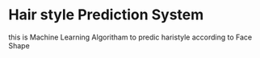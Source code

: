 # Hair style Prediction System 

this is Machine Learning Algoritham to predic haristyle according to Face Shape 
